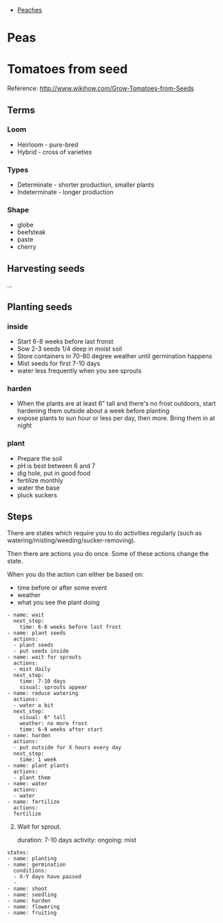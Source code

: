 - [Peaches](/peaches.md)

# Peas

# Tomatoes from seed

Reference: http://www.wikihow.com/Grow-Tomatoes-from-Seeds

## Terms

### Loom

- Heirloom - pure-bred
- Hybrid - cross of varieties

### Types

- Determinate - shorter production, smaller plants
- Indeterminate - longer production

### Shape

- globe
- beefsteak
- paste
- cherry

## Harvesting seeds

...

## Planting seeds


### inside

- Start 6-8 weeks before last fronst
- Sow 2-3 seeds 1/4 deep in moist soil
- Store containers in 70-80 degree weather until germination happens
- Mist seeds for first 7-10 days
- water less frequently when you see sprouts

### harden

- When the plants are at least 6" tall and there's no frost outdoors, start hardening them outside about a week before planting
- expose plants to sun hour or less per day, then more.  Bring them in at night

### plant

- Prepare the soil
- pH is best between 6 and 7
- dig hole, put in good food
- fertilize monthly
- water the base
- pluck suckers

## Steps

There are states which require you to do activities regularly (such as watering/misting/weeding/sucker-removing).

Then there are actions you do once.  Some of these actions change the state.

When you do the action can either be based on:

- time before or after some event
- weather
- what you see the plant doing

```
- name: wait
  next_step:
    time: 6-8 weeks before last frost
- name: plant seeds
  actions:
  - plant seeds
  - put seeds inside
- name: wait for sprouts
  actions:
  - mist daily
  next_step:
    time: 7-10 days
    visual: sprouts appear
- name: reduce watering
  actions:
  - water a bit
  next_step:
    visual: 6" tall
    weather: no more frost
    time: 6-8 weeks after start
- name: harden
  actions:
  - put outside for X hours every day
  next_step:
    time: 1 week
- name: plant plants
  actions:
  - plant them
- name: water
  actions:
  - water
- name: fertilize
  actions:
  fertilize
```


2. Wait for sprout.

    duration: 7-10 days
    activity:
        ongoing: mist

```
states:
- name: planting
- name: germination
  conditions:
  - X-Y days have passed
  - 
- name: shoot
- name: seedling
- name: harden
- name: flowering
- name: fruiting
```

